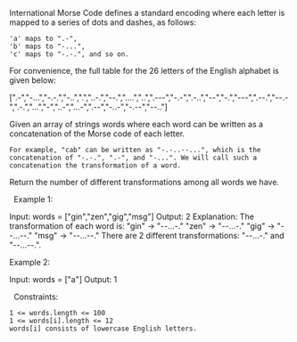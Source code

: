 International Morse Code defines a standard encoding where each letter is mapped to a series of dots and dashes, as follows:


	'a' maps to ".-",
	'b' maps to "-...",
	'c' maps to "-.-.", and so on.


For convenience, the full table for the 26 letters of the English alphabet is given below:

[".-","-...","-.-.","-..",".","..-.","--.","....","..",".---","-.-",".-..","--","-.","---",".--.","--.-",".-.","...","-","..-","...-",".--","-..-","-.--","--.."]

Given an array of strings words where each word can be written as a concatenation of the Morse code of each letter.


	For example, "cab" can be written as "-.-..--...", which is the concatenation of "-.-.", ".-", and "-...". We will call such a concatenation the transformation of a word.


Return the number of different transformations among all words we have.

 
Example 1:

Input: words = ["gin","zen","gig","msg"]
Output: 2
Explanation: The transformation of each word is:
"gin" -> "--...-."
"zen" -> "--...-."
"gig" -> "--...--."
"msg" -> "--...--."
There are 2 different transformations: "--...-." and "--...--.".


Example 2:

Input: words = ["a"]
Output: 1


 
Constraints:


	1 <= words.length <= 100
	1 <= words[i].length <= 12
	words[i] consists of lowercase English letters.

